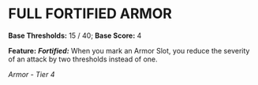 # FULL FORTIFIED ARMOR

**Base Thresholds:** 15 / 40; **Base Score:** 4

**Feature:** ***Fortified:*** When you mark an Armor Slot, you reduce the severity of an attack by two thresholds instead of one.

*Armor - Tier 4*